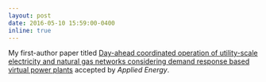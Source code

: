 ```yaml
---
layout: post
date: 2016-05-10 15:59:00-0400
inline: true
---
```


My first-author paper titled [Day-ahead coordinated operation of utility-scale electricity and natural gas networks considering demand response based virtual power plants](https://www.sciencedirect.com/science/article/pii/S030626191630589X) accepted by _Applied Energy_.

